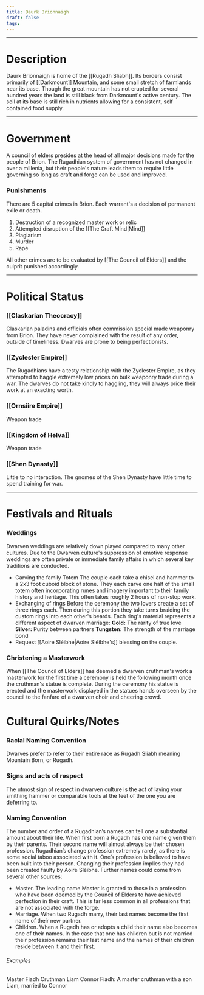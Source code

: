 ```yaml
---
title: Daurk Brionnaigh
draft: false
tags:
---
```

<hr>

# Description
Daurk Brionnaigh is home of the [[Rugadh Sliabh]]. Its borders consist primarily of [[Darkmount]] Mountain, and some small stretch of farmlands near its base. Though the great mountain has not erupted for several hundred years the land is still black from Darkmount's active century. The soil at its base is still rich in nutrients allowing for a consistent, self contained food supply.

<hr>

# Government
A council of elders presides at the head of all major decisions made for the people of Brion. The Rugadhian system of government has not changed in over a millenia, but their people's nature leads them to require little governing so long as craft and forge can be used and improved. 

### Punishments
There are 5 capital crimes in Brion. Each warrant's a decision of permanent exile or death.
1. Destruction of a recognized master work or relic
2. Attempted disruption of the [[The Craft Mind|Mind]]
3. Plagiarism
4. Murder
5. Rape

All other crimes are to be evaluated by [[The Council of Elders]] and the culprit punished accordingly.

<hr>

# Political Status

### [[Claskarian Theocracy]]
Claskarian paladins and officials often commission special made weaponry from Brion. They have never complained with the result of any order, outside of timeliness. Dwarves are prone to being perfectionists.

### [[Zyclester Empire]]
The Rugadhians have a testy relationship with the Zyclester Empire, as they attempted to haggle extremely low prices on bulk weaponry trade during a war. The dwarves do not take kindly to haggling, they will always price their work at an exacting worth.

### [[Ornsiire Empire]]
Weapon trade

### [[Kingdom of Helva]]
Weapon trade

### [[Shen Dynasty]]
Little to no interaction. The gnomes of the Shen Dynasty have little time to spend training for war.

---
# Festivals and Rituals
### Weddings
Dwarven weddings are relatively down played compared to many other cultures. Due to the Dwarven culture's suppression of emotive response weddings are often private or immediate family affairs in which several key traditions are conducted. 
- Carving the family Totem
	 The couple each take a chisel and hammer to a 2x3 foot cuboid block of stone. They each carve one half of the small totem often incorporating runes and imagery important to their family history and heritage. This often takes roughly 2 hours of non-stop work.
- Exchanging of rings
	 Before the ceremony the two lovers create a set of three rings each. Then during this portion they take turns braiding the custom rings into each other's beards. Each ring's material represents a different aspect of dwarven marriage:
	 **Gold:** The rarity of true love
	 **Silver:** Purity between partners
	 **Tungsten:** The strength of the marriage bond
- Request [[Aoire Sléibhe|Aoire Sléibhe's]] blessing on the couple.
### Christening a Masterwork
When [[The Council of Elders]] has deemed a dwarven cruthman's work a masterwork for the first time a ceremony is held the following month once the cruthman's statue is complete. During the ceremony his statue is erected and the masterwork displayed in the statues hands overseen by the council to the fanfare of a dwarven choir and cheering crowd. 

# Cultural Quirks/Notes

### Racial Naming Convention
Dwarves prefer to refer to their entire race as Rugadh Sliabh meaning Mountain Born, or Rugadh.
### Signs and acts of respect
The utmost sign of respect in dwarven culture is the act of laying your smithing hammer or comparable tools at the feet of the one you are deferring to.
### Naming Convention
The number and order of a Rugadhian’s names can tell one a substantial amount about their life. When first born a Rugadh has one name given them by their parents. Their second name will almost always be their chosen profession. Rugadhian’s change profession extremely rarely, as there is some social taboo associated with it. One’s profession is believed to have been built into their person. Changing their profession implies they had been created faulty by Aoire Sléibhe. 
Further names could come from several other sources:
- Master. The leading name Master is granted to those in a profession who have been deemed by the Council of Elders to have achieved perfection in their craft. This is far less common in all professions that are not associated with the forge.
- Marriage. When two Rugadh marry, their last names become the first name of their new partner.
- Children. When a Rugadh has or adopts a child their name also becomes one of their names. In the case that one has children but is not married their profession remains their last name and the names of their children reside between it and their first. 
###### Examples
Master Fiadh Cruthman Liam Connor
Fiadh: A master cruthman with a son Liam, married to Connor